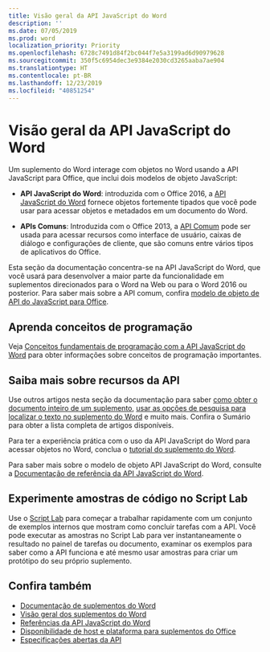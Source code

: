 ```yaml
---
title: Visão geral da API JavaScript do Word
description: ''
ms.date: 07/05/2019
ms.prod: word
localization_priority: Priority
ms.openlocfilehash: 6728c7491d84f2bc044f7e5a3199ad6d90979628
ms.sourcegitcommit: 350f5c6954dec3e9384e2030cd3265aaba7ae904
ms.translationtype: HT
ms.contentlocale: pt-BR
ms.lasthandoff: 12/23/2019
ms.locfileid: "40851254"
---
```

# <a name="word-javascript-api-overview"></a>Visão geral da API JavaScript do Word

Um suplemento do Word interage com objetos no Word usando a API JavaScript para Office, que inclui dois modelos de objeto JavaScript:

* **API JavaScript do Word**: introduzida com o Office 2016, a [API JavaScript do Word](/javascript/api/word) fornece objetos fortemente tipados que você pode usar para acessar objetos e metadados em um documento do Word. 

* **APIs Comuns**: Introduzida com o Office 2013, a [API Comum](/javascript/api/office) pode ser usada para acessar recursos como interface de usuário, caixas de diálogo e configurações de cliente, que são comuns entre vários tipos de aplicativos do Office.

Esta seção da documentação concentra-se na API JavaScript do Word, que você usará para desenvolver a maior parte da funcionalidade em suplementos direcionados para o Word na Web ou para o Word 2016 ou posterior. Para saber mais sobre a API comum, confira [ modelo de objeto de API do JavaScript para Office](../../develop/office-javascript-api-object-model.md). 

## <a name="learn-programming-concepts"></a>Aprenda conceitos de programação

Veja [Conceitos fundamentais de programação com a API JavaScript do Word](../../word/word-add-ins-core-concepts.md) para obter informações sobre conceitos de programação importantes.
 
## <a name="learn-about-api-capabilities"></a>Saiba mais sobre recursos da API

Use outros artigos nesta seção da documentação para saber [como obter o documento inteiro de um suplemento](../../word/get-the-whole-document-from-an-add-in-for-word.md), [usar as opções de pesquisa para localizar o texto no suplemento do Word](../../word/search-option-guidance.md) e muito mais. Confira o Sumário para obter a lista completa de artigos disponíveis.

Para ter a experiência prática com o uso da API JavaScript do Word para acessar objetos no Word, conclua o [tutorial do suplemento do Word](../../tutorials/word-tutorial.md). 

Para saber mais sobre o modelo de objeto API JavaScript do Word, consulte a [Documentação de referência da API JavaScript do Word](/javascript/api/word).

## <a name="try-out-code-samples-in-script-lab"></a>Experimente amostras de código no Script Lab

Use o [Script Lab](../../overview/explore-with-script-lab.md) para começar a trabalhar rapidamente com um conjunto de exemplos internos que mostram como concluir tarefas com a API. Você pode executar as amostras no Script Lab para ver instantaneamente o resultado no painel de tarefas ou documento, examinar os exemplos para saber como a API funciona e até mesmo usar amostras para criar um protótipo do seu próprio suplemento.

## <a name="see-also"></a>Confira também

- [Documentação de suplementos do Word](../../word/index.md)
- [Visão geral dos suplementos do Word](../../word/word-add-ins-programming-overview.md)
- [Referências da API JavaScript do Word](/javascript/api/word)
- [Disponibilidade de host e plataforma para suplementos do Office](../../overview/office-add-in-availability.md)
- [Especificações abertas da API](../openspec/openspec.md)

